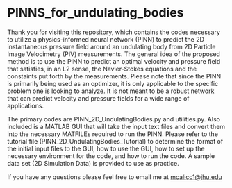# PINNS_for_undulating_bodies

Thank you for visiting this repository, which contains the codes necessary to utilize a physics-informed neural network (PINN) to predict the 2D instantaneous pressure field around an undulating body from 2D Particle Image Velocimetry (PIV) measurements. The general idea of the proposed method is to use the PINN to predict an optimal velocity and pressure field that satisfies, in an L2 sense, the Navier-Stokes equations and the constaints put forth by the measurements. Please note that since the PINN is primarily being used as an optimizer, it is only applicable to the specific problem one is looking to analyze. It is not meant to be a robust network that can predict velocity and pressure fields for a wide range of applications. 

The primary codes are PINN_2D_UndulatingBodies.py and utilities.py. Also included is a MATLAB GUI that will take the input text files and convert them into the necessary MATFILEs required to run the PINN. Please refer to the tutorial file (PINN_2D_UndulatingBodies_Tutorial) to determine the format of the initial input files to the GUI, how to use the GUI, how to set up the necessary environment for the code, and how to run the code. A sample data set (2D Simulation Data) is provided to use as practice. 

If you have any questions please feel free to email me at mcalicc1@jhu.edu

